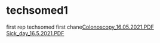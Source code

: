 # techsomed1
first rep techsomed
first chane[Colonoscopy_16.05.2021.PDF](https://github.com/shimon-c/techsomed1/files/6498457/Colonoscopy_16.05.2021.PDF)
[Sick_day_16.5.2021.PDF](https://github.com/shimon-c/techsomed1/files/6498458/Sick_day_16.5.2021.PDF)

